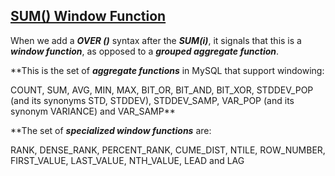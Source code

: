 ## [SUM() Window Function](https://mysqlserverteam.com/mysql-8-0-2-introducing-window-functions/)

When we add a **_OVER ()_** syntax after the **_SUM(i)_**, it signals that this is a **_window function_**, as opposed to a **_grouped aggregate function_**.

**This is the set of **_aggregate functions_** in MySQL that support windowing:

COUNT, SUM, AVG, MIN, MAX, BIT_OR, BIT_AND, BIT_XOR,
STDDEV_POP (and its synonyms STD, STDDEV), STDDEV_SAMP,
VAR_POP (and its synonym VARIANCE) and VAR_SAMP**

**The set of **_specialized window functions_** are:

RANK, DENSE_RANK, PERCENT_RANK, CUME_DIST, NTILE,
ROW_NUMBER, FIRST_VALUE, LAST_VALUE, NTH_VALUE, LEAD
and LAG



